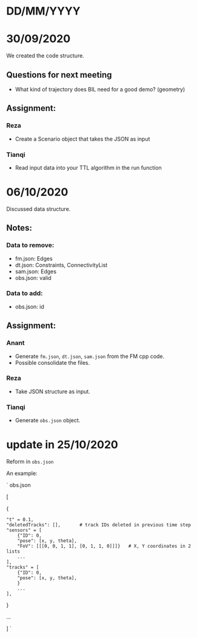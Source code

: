# DD/MM/YYYY
# 30/09/2020

We created the code structure.

## Questions for next meeting
* What kind of trajectory does BIL need for a good demo? (geometry)

## Assignment:
### Reza
* Create a Scenario object that takes the JSON as input
### Tianqi
* Read input data into your TTL algorithm in the run function

# 06/10/2020

Discussed data structure.

## Notes:
### Data to remove:
* fm.json: Edges
* dt.json: Constraints, ConnectivityList
* sam.json: Edges
* obs.json: valid

### Data to add:
* obs.json: id

## Assignment:
### Anant
* Generate `fm.json`, `dt.json`, `sam.json` from the FM cpp code.
* Possible consolidate the files.
### Reza
* Take JSON structure as input.
### Tianqi
* Generate `obs.json` object.

# update in 25/10/2020

Reform in `obs.json`

An example: 

`
obs.json

[

 {

    "t" = 0.1,
    "deletedTracks": [],       # track IDs deleted in previous time step
    "sensors" = [
        {"ID": 0,
        "pose": [x, y, theta],
        "FoV": [[[0, 0, 1, 1], [0, 1, 1, 0]]]}   # X, Y coordinates in 2 lists
        ...
    ],    
    "tracks" = [
        {"ID": 0,
        "pose": [x, y, theta],
        }
        ...
    ],
 }
 
 ...

]
`